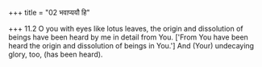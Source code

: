 +++
title = "02 भवाप्ययौ हि"

+++
11.2 O you with eyes like lotus leaves, the origin and dissolution of
beings have been heard by me in detail from You. \['From You have been
heard the origin and dissolution of beings in You.'\] And (Your)
undecaying glory, too, (has been heard).
